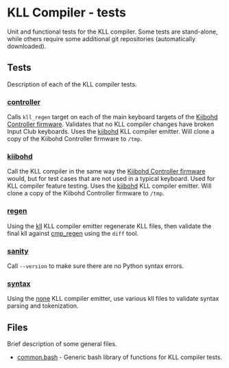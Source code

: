 # KLL Compiler - tests

Unit and functional tests for the KLL compiler.
Some tests are stand-alone, while others require some additional git repositories (automatically downloaded).


## Tests

Description of each of the KLL compiler tests.


### [controller](controller.bash)

Calls `kll_regen` target on each of the main keyboard targets of the [Kiibohd Controller firmware](https://github.com/kiibohd/controller).
Validates that no KLL compiler changes have broken Input Club keyboards.
Uses the [kiibohd](../emitters/kiibohd) KLL compiler emitter.
Will clone a copy of the Kiibohd Controller firmware to `/tmp`.


### [kiibohd](kiibohd.bash)

Call the KLL compiler in the same way the [Kiibohd Controller firmware](https://github.com/kiibohd/controller) would, but for test cases that are not used in a typical keyboard.
Used for KLL compiler feature testing.
Uses the [kiibohd](../emitters/kiibohd) KLL compiler emitter.
Will clone a copy of the Kiibohd Controller firmware to `/tmp`.


### [regen](regen.bash)

Using the [kll](../emitters/kll) KLL compiler emitter regenerate KLL files, then validate the final kll against [cmp_regen](cmp_regen) using the `diff` tool.


### [sanity](sanity.bash)

Call `--version` to make sure there are no Python syntax errors.


### [syntax](syntax.bash)

Using the [none](../emitters/none) KLL compiler emitter, use various kll files to validate syntax parsing and tokenization.


## Files

Brief description of some general files.

* [common.bash](common.bash) - Generic bash library of functions for KLL compiler tests.

